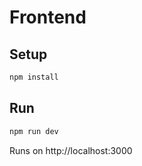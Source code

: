 # Frontend

## Setup

```bash
npm install
```

## Run

```bash
npm run dev
```

Runs on http://localhost:3000